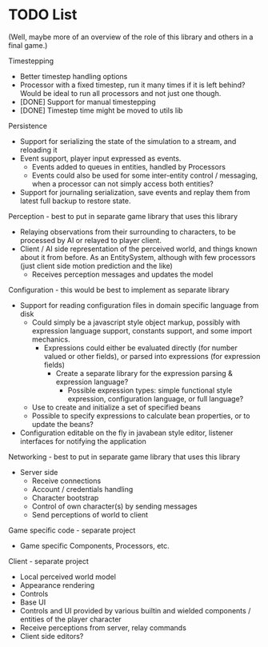 TODO List
=========

(Well, maybe more of an overview of the role of this library and others in a final game.)


Timestepping
* Better timestep handling options
* Processor with a fixed timestep, run it many times if it is left behind?  Would be ideal to run all processors and not just one though.
* [DONE] Support for manual timestepping
* [DONE] Timestep time might be moved to utils lib


Persistence
* Support for serializing the state of the simulation to a stream, and reloading it
* Event support, player input expressed as events.
  * Events added to queues in entities, handled by Processors
  * Events could also be used for some inter-entity control / messaging, when a processor can not simply access both entities?
* Support for journaling serialization, save events and replay them from latest full backup to restore state.


Perception - best to put in separate game library that uses this library
* Relaying observations from their surrounding to characters, to be processed by AI or relayed to player client.
* Client / AI side representation of the perceived world, and things known about it from before.  As an EntitySystem, although with few processors (just client side motion prediction and the like)
  * Receives perception messages and updates the model


Configuration - this would be best to implement as separate library
* Support for reading configuration files in domain specific language from disk
  * Could simply be a javascript style object markup, possibly with expression language support, constants support, and some import mechanics.
    * Expressions could either be evaluated directly (for number valued or other fields), or parsed into expressions (for expression fields)
      * Create a separate library for the expression parsing & expression language?
        * Possible expression types: simple functional style expression, configuration language, or full language?
  * Use to create and initialize a set of specified beans
  * Possible to specify expressions to calculate bean properties, or to update the beans?
* Configuration editable on the fly in javabean style editor, listener interfaces for notifying the application


Networking - best to put in separate game library that uses this library
* Server side
  * Receive connections
  * Account / credentials handling
  * Character bootstrap
  * Control of own character(s) by sending messages
  * Send perceptions of world to client


Game specific code - separate project
* Game specific Components, Processors, etc.


Client - separate project
* Local perceived world model
* Appearance rendering
* Controls
* Base UI
* Controls and UI provided by various builtin and wielded components / entities of the player character
* Receive perceptions from server, relay commands
* Client side editors?


